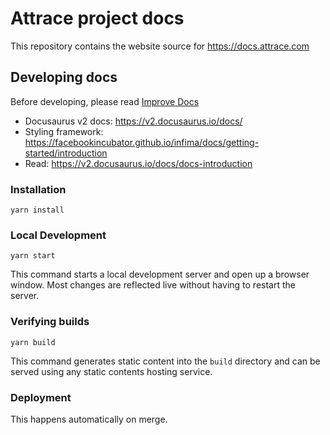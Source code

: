 # Attrace project docs

This repository contains the website source for https://docs.attrace.com
 
## Developing docs

Before developing, please read [Improve Docs](docs/contributing/docs.md)

-  Docusaurus v2 docs: https://v2.docusaurus.io/docs/
-  Styling framework: https://facebookincubator.github.io/infima/docs/getting-started/introduction
-  Read: https://v2.docusaurus.io/docs/docs-introduction

### Installation

```console
yarn install
```

### Local Development

```console
yarn start
```

This command starts a local development server and open up a browser window. Most changes are reflected live without having to restart the server.

### Verifying builds

```console
yarn build
```

This command generates static content into the `build` directory and can be served using any static contents hosting service.

### Deployment

This happens automatically on merge.